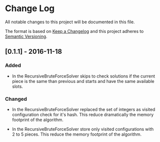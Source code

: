 # Change Log
All notable changes to this project will be documented in this file.

The format is based on [Keep a Changelog](http://keepachangelog.com/) 
and this project adheres to [Semantic Versioning](http://semver.org/).

## [0.1.1] - 2016-11-18

### Added
- In the RecursiveBruteForceSolver skips to check solutions if the current
piece is the same than previous and starts and have the same available slots.

### Changed

- In the RecursiveBruteForceSolver replaced the set of integers as visited 
configuration check for it's hash. This reduce dramatically the memory
footprint of the algorithm.

- In the RecursiveBruteForceSolver store only visited configurations with
2 to 5 pieces. This reduce the memory footprint of the algorithm.
